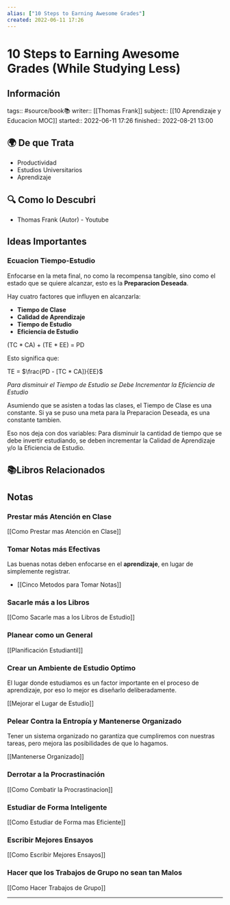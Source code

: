 ```yaml
---
alias: ["10 Steps to Earning Awesome Grades"]
created: 2022-06-11 17:26
---
```

# 10 Steps to Earning Awesome Grades (While Studying Less)
## Información
tags:: #source/book📚 
writer:: [[Thomas Frank]]
subject:: [[10 Aprendizaje y Educacion MOC]]
started:: 2022-06-11 17:26
finished:: 2022-08-21 13:00

## 🌍 De que Trata
- Productividad
- Estudios Universitarios
- Aprendizaje

## 🔍 Como lo Descubri
- Thomas Frank (Autor) - Youtube

## Ideas Importantes
### Ecuacion Tiempo-Estudio
Enfocarse en la meta final, no como la recompensa tangible, sino como el estado que se quiere alcanzar, esto es la **Preparacion Deseada**.

Hay cuatro factores que influyen en alcanzarla:
- **Tiempo de Clase**
- **Calidad de Aprendizaje**
- **Tiempo de Estudio**
- **Eficiencia de Estudio**

(TC $*$ CA) + (TE $*$ EE) = PD

Esto significa que:

TE = $\frac{PD - [TC * CA]}{EE}$

*Para disminuir el Tiempo de Estudio se Debe Incrementar la Eficiencia de Estudio*

Asumiendo que se asisten a todas las clases, el Tiempo de Clase es una constante. Si ya se puso una meta para la Preparacion Deseada, es una constante tambien.

Eso nos deja con dos variables: Para disminuir la cantidad de tiempo que se debe invertir estudiando, se deben incrementar la Calidad de Aprendizaje y/o la Eficiencia de Estudio.

## 📚Libros Relacionados

## Notas

### Prestar más Atención en Clase
[[Como Prestar mas Atención en Clase]]

### Tomar Notas más Efectivas
Las buenas notas deben enfocarse en el **aprendizaje**, en lugar de simplemente registrar.
- [[Cinco Metodos para Tomar Notas]]

### Sacarle más a los Libros
[[Como Sacarle mas a los Libros de Estudio]]

### Planear como un General
[[Planificación Estudiantil]]

### Crear un Ambiente de Estudio Optimo
El lugar donde estudiamos es un factor importante en el proceso de aprendizaje, por eso lo mejor es diseñarlo deliberadamente.

[[Mejorar el Lugar de Estudio]]

### Pelear Contra la Entropía y Mantenerse Organizado
Tener un sistema organizado no garantiza que cumpliremos con nuestras tareas, pero mejora las posibilidades de que lo hagamos.

[[Mantenerse Organizado]]

### Derrotar a la Procrastinación
[[Como Combatir la Procrastinacion]]

### Estudiar de Forma Inteligente
[[Como Estudiar de Forma mas Eficiente]]

### Escribir Mejores Ensayos
[[Como Escribir Mejores Ensayos]]

### Hacer que los Trabajos de Grupo no sean tan Malos
[[Como Hacer Trabajos de Grupo]]
___


